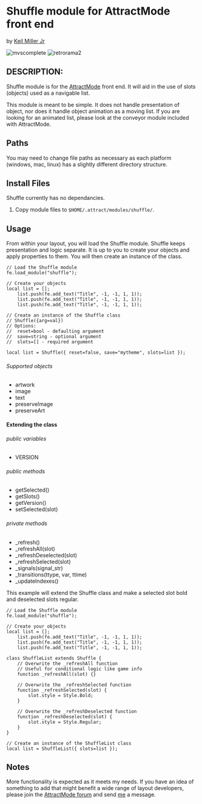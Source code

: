 # Shuffle module for AttractMode front end

by [Keil Miller Jr](http://keilmillerjr.com)

![mvscomplete](mvscomplete.gif)
![retrorama2](retrorama2.gif)

## DESCRIPTION:

Shuffle module is for the [AttractMode](http://attractmode.org) front end. It will aid in the use of slots (objects) used as a navigable list.

This module is meant to be simple. It does not handle presentation of object, nor does it handle object animation as a moving list. If you are looking for an animated list, please look at the conveyor module included with AttractMode.

## Paths

You may need to change file paths as necessary as each platform (windows, mac, linux) has a slightly different directory structure.

## Install Files

Shuffle currently has no dependancies.

1. Copy module files to `$HOME/.attract/modules/shuffle/`.

## Usage

From within your layout, you will load the Shuffle module. Shuffle keeps presentation and logic separate. It is up to you to create your objects and apply properties to them. You will then create an instance of the class.

```squirrel
// Load the Shuffle module
fe.load_module("shuffle");

// Create your objects
local list = [];
	list.push(fe.add_text("Title", -1, -1, 1, 1));
	list.push(fe.add_text("Title", -1, -1, 1, 1));
	list.push(fe.add_text("Title", -1, -1, 1, 1));

// Create an instance of the Shuffle class
// Shuffle({arg=val})
// Options:
// 	reset=bool - defaulting argument
// 	save=string - optional argument
// 	slots=[] - required argument

local list = Shuffle({ reset=false, save="mytheme", slots=list });
```

###### Supported objects

* artwork
* image
* text
* preserveImage
* preserveArt

#### Extending the class

###### public variables

* VERSION

###### public methods

* getSelected()
* getSlots()
* getVersion()
* setSelected(slot)

###### private methods

* _refresh()
* _refreshAll(slot)
* _refreshDeselected(slot)
* _refreshSelected(slot)
* _signals(signal\_str)
* _transitions(ttype, var, ttime)
* _updateIndexes()

This example will extend the Shuffle class and make a selected slot bold and deselected slots regular.

```squirrel
// Load the Shuffle module
fe.load_module("shuffle");

// Create your objects
local list = [];
	list.push(fe.add_text("Title", -1, -1, 1, 1));
	list.push(fe.add_text("Title", -1, -1, 1, 1));
	list.push(fe.add_text("Title", -1, -1, 1, 1));

class ShuffleList extends Shuffle {
	// Overwrite the _refreshAll function
	// Useful for conditional logic like game info
	function _refreshAll(slot) {}

	// Overwrite the _refreshSelected function
	function _refreshSelected(slot) {
		slot.style = Style.Bold;
	}

	// Overwrite the _refreshDeselected function
	function _refreshDeselected(slot) {
		slot.style = Style.Regular;
	}
}

// Create an instance of the ShuffleList class
local list = ShuffleList({ slots=list });
```

## Notes

More functionality is expected as it meets my needs. If you have an idea of something to add that might benefit a wide range of layout developers, please join the [AttractMode forum](http://forum.attractmode.org) and send [me](http://forum.attractmode.org/index.php?action=profile;u=32) a message.
